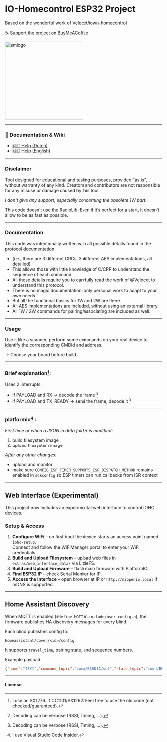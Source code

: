 # IO-Homecontrol ESP32 Project

Based on the wonderful work of [Velocet/iown-homecontrol](https://github.com/Velocet/iown-homecontrol)

[☕ Support the project on BuyMeACoffee](https://buymeacoffee.com/dyna_mite)

<img src="https://github.com/user-attachments/assets/f6b606a1-0eca-4fd6-a509-d5d1136b2d31" alt="smlogo" width="250"/>

---

### 📖 Documentation & Wiki
- [🇳🇱 Help (Dutch)](./Help.md)  
- [🇬🇧 Help (English)](./Help_EN_Custom.md)  

---

### **Disclaimer**  
Tool designed for educational and testing purposes, provided "as is", without warranty of any kind. Creators and contributors are not responsible for any misuse or damage caused by this tool.

_I don't give any support, especially concerning the obsolete 1W part._

This code doesn’t use the RadioLib. Even if it’s perfect for a start, it doesn’t allow to be as fast as possible.

---

### Documentation
This code was intentionally written with all possible details found in the protocol documentation.  
- (i.e., there are 3 different CRCs, 3 different AES implementations, all detailed)  
- This allows those with little knowledge of C/CPP to understand the sequence of each command.  
- All these details require you to carefully read the work of @Velocet to understand this protocol.  
- There is no magic documentation; only personal work to adapt to your own needs.  
- But all the functional basics for 1W and 2W are there.  
- All AES implementations are included, without using an external library.  
- All 1W / 2W commands for pairing/associating are included as well.  

---

### Usage
Use it like a scanner, perform some commands on your real device to identify the corresponding CMDid and address.  

→ Choose your board before build.  

---

### Brief explanation[^1]:
Uses 2 interrupts:  
- if PAYLOAD and RX → decode the frame [^3]  
- if PAYLOAD and TX_READY → send the frame, decode it [^3]  

---

### platformio[^2] :
_First time or when a JSON in data folder is modified:_  
1. build filesystem image  
2. upload filesystem image  

_After any other changes:_  
- upload and monitor  
- make sure `CONFIG_ESP_TIMER_SUPPORTS_ISR_DISPATCH_METHOD` remains enabled in `sdkconfig` so ESP timers can run callbacks from ISR context  

[^1]: I use an SX1276. If CC1101/SX1262: Feel free to use the old code (not checked/guaranteed).  
[^2]: I use Visual Studio Code Insider.  
[^3]: Decoding can be verbose (RSSI, Timing, …).  

---

## Web Interface (Experimental)

This project now includes an experimental web interface to control IOHC devices.

### Setup & Access
1. **Configure WiFi** – on first boot the device starts an access point named `iohc-setup`.  
   Connect and follow the WiFiManager portal to enter your WiFi credentials.  
2. **Build and Upload Filesystem** – upload web files in `extras/web_interface_data/` via LittleFS.  
3. **Build and Upload Firmware** – flash main firmware with PlatformIO.  
4. **Find ESP32 IP** – check Serial Monitor for IP.  
5. **Access the Interface** – open browser at IP or `http://miopenio.local` if mDNS is supported.  

---

## Home Assistant Discovery

When MQTT is enabled (`#define MQTT` in `include/user_config.h`), the firmware publishes HA discovery messages for every blind.  

Each blind publishes config to:  
```
homeassistant/cover/<id>/config
```

It supports `travel_time`, pairing state, and sequence numbers.  

Example payload:  
```json
{"name":"IZY1","command_topic":"iown/B60D1A/set","state_topic":"iown/B60D1A/state","position_topic":"iown/B60D1A/position","unique_id":"B60D1A","payload_open":"OPEN","payload_close":"CLOSE","payload_stop":"STOP","device_class":"blind","availability_topic":"iown/status"}
```

---

#### **License**
